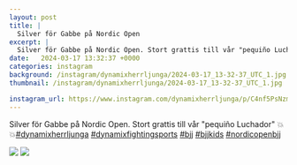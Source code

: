 ```yaml
---
layout: post
title: |
  Silver för Gabbe på Nordic Open
excerpt: |
  Silver för Gabbe på Nordic Open. Stort grattis till vår "pequiño Luchador" 💥💥    
date:   2024-03-17 13:32:37 +0000
categories: instagram
background: /instagram/dynamixherrljunga/2024-03-17_13-32-37_UTC_1.jpg
thumbnail: /instagram/dynamixherrljunga/2024-03-17_13-32-37_UTC_1.jpg

instagram_url: https://www.instagram.com/dynamixherrljunga/p/C4nf5PsNzmc
---
```

Silver för Gabbe på Nordic Open. Stort grattis till vår "pequiño Luchador" 💥💥[#dynamixherrljunga](https://www.instagram.com/explore/tags/dynamixherrljunga/) [#dynamixfightingsports](https://www.instagram.com/explore/tags/dynamixfightingsports/) [#bjj](https://www.instagram.com/explore/tags/bjj/) [#bjjkids](https://www.instagram.com/explore/tags/bjjkids/) [#nordicopenbjj](https://www.instagram.com/explore/tags/nordicopenbjj/)



<img src='/www-dynamix-herrljunga/instagram/dynamixherrljunga/2024-03-17_13-32-37_UTC_1.jpg' class='img-fluid' />


<img src='/www-dynamix-herrljunga/instagram/dynamixherrljunga/2024-03-17_13-32-37_UTC_2.jpg' class='img-fluid' />
